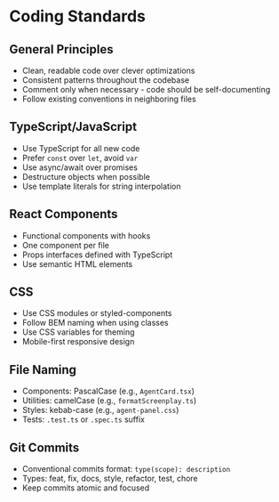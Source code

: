 # Coding Standards

## General Principles
- Clean, readable code over clever optimizations
- Consistent patterns throughout the codebase
- Comment only when necessary - code should be self-documenting
- Follow existing conventions in neighboring files

## TypeScript/JavaScript
- Use TypeScript for all new code
- Prefer `const` over `let`, avoid `var`
- Use async/await over promises
- Destructure objects when possible
- Use template literals for string interpolation

## React Components
- Functional components with hooks
- One component per file
- Props interfaces defined with TypeScript
- Use semantic HTML elements

## CSS
- Use CSS modules or styled-components
- Follow BEM naming when using classes
- Use CSS variables for theming
- Mobile-first responsive design

## File Naming
- Components: PascalCase (e.g., `AgentCard.tsx`)
- Utilities: camelCase (e.g., `formatScreenplay.ts`)
- Styles: kebab-case (e.g., `agent-panel.css`)
- Tests: `.test.ts` or `.spec.ts` suffix

## Git Commits
- Conventional commits format: `type(scope): description`
- Types: feat, fix, docs, style, refactor, test, chore
- Keep commits atomic and focused
